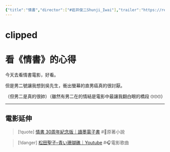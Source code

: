 ```yaml
---
{"title":"情書","director":["#岩井俊二Shunji_Iwai"],"trailer":"https://reurl.cc/460Ly3","watched-theater":["#花蓮鐵道電影院"],"year":"1995","watched-date":"2025-05-10","tags":["#🎬Movie"],"dg-publish":true,"stream-source":"https://www.netflix.com/watch/80065856?source=35","topics":["#愛情電影","#日本電影","#中山美穗"],"permalink":"/Movies/情書/","dgPassFrontmatter":true,"created":"2025-05-10T19:34:21.709+08:00","updated":"2025-05-10T21:55:53.987+08:00"}
---
```




<div class="transclusion internal-embed is-loaded"><div class="markdown-embed">

<div class="markdown-embed-title">

# clipped

</div>


# 看《情書》的心得

今天去看情書電影，好看。

但是男二號讓我想到吳先生，衝出螢幕的直男癌真的很討厭。

（但男二是真的很帥）（雖然有男二在的情結是電影中最讓我翻白眼的橋段 🙄🙄🙄）



---

</div></div>





## 電影延伸

> [!quote] [情書 30周年紀念版｜讀墨電子書](https://readmoo.com/book/210375414000101) #📕原著小說

> [!danger] [松田聖子–青い珊瑚礁｜Youtube](https://www.youtube.com/watch?v=nxG7Mw6X3nU) #🎧電影歌曲

